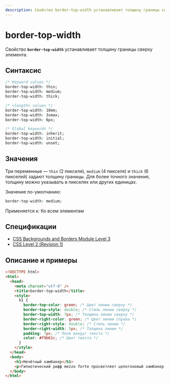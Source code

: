 ```yaml
---
description: Свойство border-top-width устанавливает толщину границы сверху элемента
---
```


# border-top-width

Свойство **`border-top-width`** устанавливает толщину границы сверху элемента.

## Синтаксис

```css
/* Keyword values */
border-top-width: thin;
border-top-width: medium;
border-top-width: thick;

/* <length> values */
border-top-width: 10em;
border-top-width: 3vmax;
border-top-width: 6px;

/* Global keywords */
border-top-width: inherit;
border-top-width: initial;
border-top-width: unset;
```

## Значения

Три переменные — `thin` (2 пикселя), `medium` (4 пикселя) и `thick` (6 пикселей) задают толщину границы. Для более точного значения, толщину можно указывать в пикселях или других единицах.

Значение по-умолчанию:

```css
border-top-width: medium;
```

Применяется к: Ко всем элементам

## Спецификации

- [CSS Backgrounds and Borders Module Level 3](http://dev.w3.org/csswg/css3-background/#the-border-width)
- [CSS Level 2 (Revision 1)](http://www.w3.org/TR/CSS2/box.html#border-width-properties)

## Описание и примеры

```html
<!DOCTYPE html>
<html>
  <head>
    <meta charset="utf-8" />
    <title>border-top-width</title>
    <style>
      h1 {
        border-top-color: green; /* Цвет линии сверху */
        border-top-style: double; /* Стиль линии сверху */
        border-top-width: 7px; /* Толщина линии сверху */
        border-right-color: green; /* Цвет линии справа */
        border-right-style: double; /* Стиль линии */
        border-right-width: 5px; /* Толщина линии */
        padding: 7px; /* Поля вокруг текста */
        color: #f9b61c; /* Цвет текста */
      }
    </style>
  </head>
  <body>
    <h1>Нечётный хамбакер</h1>
    <p>Гипнотический рифф mezzo forte просветляет целотоновый хамбакер.</p>
  </body>
</html>
```
